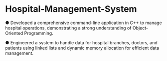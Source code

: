 # Hospital-Management-System
●	Developed a comprehensive command-line application in C++ to manage hospital operations, demonstrating a strong understanding of Object-Oriented Programming.

●	Engineered a system to handle data for hospital branches, doctors, and patients using linked lists and dynamic memory allocation for efficient data management.
